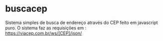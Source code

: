 # buscacep
Sistema simples de busca de endereço através do CEP feito em javascript puro. O sistema faz as requisições em : https://viacep.com.br/ws/[CEP]/json/
